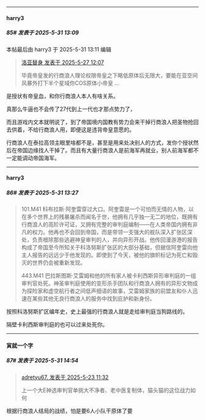 ﻿
*****

####  harry3  
##### 85#       发表于 2025-5-31 13:09

 本帖最后由 harry3 于 2025-5-31 13:11 编辑 
<blockquote><a href="httphttps://stage1st.com/2b/forum.php?mod=redirect&amp;goto=findpost&amp;pid=67854769&amp;ptid=2252347" target="_blank">洛亚替身 发表于 2025-5-27 12:07</a>

毕竟帝皇发的行商浪人理论权限帝皇之下略低原体后无限大，要能在亚空间风暴外打下半个星域你COS原体小帝皇 ...</blockquote>
是授状有帝皇血，和你行商浪人本人有啥关系。

真那么牛逼也不会传了27代到上一代也才那点势力了，

而且游戏内文本就明说了，到了帝国境内国教有势力会来干掉行商浪人把圣物抢回去供着，不给行商浪人用，即便这是违背帝皇意愿的。

行商浪人在泰拉高领主眼里啥都不是，甚至是用来处决别人的方式，发你个授状然后在帝国边缘找人干掉了。而且有大量行商浪人是前海军再就业，别人前海军都不一定能调动帝国海军。


*****

####  harry3  
##### 86#       发表于 2025-5-31 13:27

<blockquote>101.M41 科布拉斯·阿奎雷穿过大口。阿奎雷是一个可怕而无情的人物，以在多个世界上的残暴屠杀而闻名于世，他拥有几乎独一无二的地位，既拥有行商浪人的高阶许可证，又拥有完整的审判庭编制——在人类帝国内拥有非凡的权力。他再也不会回到帝国，而是带领一支强大的舰队深入扩张区深处，负责根除那些逃避神皇审判的人，并向异形开战。他传回漫游港的报告构成了帝国至今所知关于科洛努斯扩张区的大部分基础，但据信阿奎雷向他主人报告的远远少于他发现的。即使到了今天，被他的旗帜标记为死亡和毁灭的世界仍会被重新发现。

443.M41 巴拉斯图斯·艾雷姆和他的所有家人被卡利西斯异形审判庭的一组审判官处死。神圣审判庭使用的变形杀手团队和行商浪人拥有的异形文物成为探险家和虚空航行者之间低声细语的故事，艾雷姆家族的前盟友和仆人迅速在某些其他无良行商浪人的服务中找到庇护和新身份。</blockquote>

按照科洛努斯扩区编年史，史上最强的行商浪人就是走给审判庭当狗路线的。

隔壁卡利西斯审判庭的也可以过来处死你。


*****

####  寅就一个字  
##### 87#       发表于 2025-5-31 14:54

<blockquote><a href="httphttps://stage1st.com/2b/forum.php?mod=redirect&amp;goto=findpost&amp;pid=67843877&amp;ptid=2252347" target="_blank">adretyu67. 发表于 2025-5-23 11:32</a>

上一个大E神选审判官单挑大不净者、老中医复制体，猫头猫的这位战力如何</blockquote>
根据行商浪人结局的战绩，怕是要6人小队干原体了要

